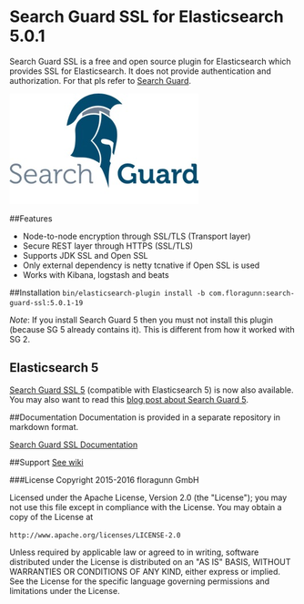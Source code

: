 # Search Guard SSL for Elasticsearch 5.0.1

Search Guard SSL is a free and open source plugin for Elasticsearch which provides SSL for Elasticsearch. 
It does not provide authentication and authorization. For that pls refer to [Search Guard](https://github.com/floragunncom/search-guard).

![Logo](https://raw.githubusercontent.com/floragunncom/sg-assets/master/logo/sg_logo_small.jpg) 

##Features
* Node-to-node encryption through SSL/TLS (Transport layer)
* Secure REST layer through HTTPS (SSL/TLS)
* Supports JDK SSL and Open SSL
* Only external dependency is netty tcnative if Open SSL is used
* Works with Kibana, logstash and beats

##Installation
 ``bin/elasticsearch-plugin install -b com.floragunn:search-guard-ssl:5.0.1-19``

_Note_: If you install Search Guard 5 then you must not install this plugin (because SG 5 already contains it). This is different from how it worked with SG 2.

## Elasticsearch 5

[Search Guard SSL 5](https://github.com/floragunncom/search-guard-ssl/tree/5.0.0) (compatible with Elasticsearch 5) is now also available. You may also want to read this [blog post about Search Guard 5](https://floragunn.com/search-guard-5/).

##Documentation
Documentation is provided in a separate repository in markdown format.

[Search Guard SSL Documentation](https://github.com/floragunncom/search-guard-ssl-docs)

##Support
[See wiki](https://github.com/floragunncom/search-guard-ssl/wiki/Support)

###License
Copyright 2015-2016 floragunn GmbH

Licensed under the Apache License, Version 2.0 (the "License");
you may not use this file except in compliance with the License.
You may obtain a copy of the License at

   ``http://www.apache.org/licenses/LICENSE-2.0``

Unless required by applicable law or agreed to in writing, software
distributed under the License is distributed on an "AS IS" BASIS,
WITHOUT WARRANTIES OR CONDITIONS OF ANY KIND, either express or implied.
See the License for the specific language governing permissions and
limitations under the License.
